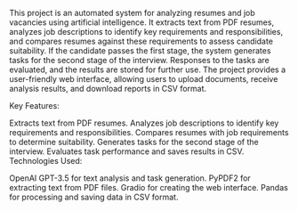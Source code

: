 This project is an automated system for analyzing resumes and job vacancies using artificial intelligence. It extracts text from PDF resumes, analyzes job descriptions to identify key requirements and responsibilities, and compares resumes against these requirements to assess candidate suitability. If the candidate passes the first stage, the system generates tasks for the second stage of the interview. Responses to the tasks are evaluated, and the results are stored for further use. The project provides a user-friendly web interface, allowing users to upload documents, receive analysis results, and download reports in CSV format.

Key Features:

Extracts text from PDF resumes.
Analyzes job descriptions to identify key requirements and responsibilities.
Compares resumes with job requirements to determine suitability.
Generates tasks for the second stage of the interview.
Evaluates task performance and saves results in CSV.
Technologies Used:

OpenAI GPT-3.5 for text analysis and task generation.
PyPDF2 for extracting text from PDF files.
Gradio for creating the web interface.
Pandas for processing and saving data in CSV format.
